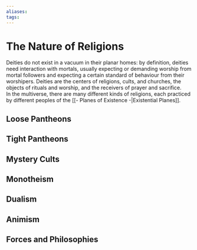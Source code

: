 ```yaml
---
aliases: 
tags: 
---
```

# The Nature of Religions
Deities do not exist in a vacuum in their planar homes: by definition, deities need interaction with mortals, usually expecting or demanding worship from mortal followers and expecting a certain standard of behaviour from their worshipers. Deities are the centers of religions, cults, and churches, the objects of rituals and worship, and the receivers of prayer and sacrifice. 
<br>In the multiverse, there are many different kinds of religions, each practiced by different peoples of the [[- Planes of Existence -|Existential Planes]]. 
## Loose Pantheons
## Tight Pantheons
## Mystery Cults
## Monotheism
## Dualism
## Animism
## Forces and Philosophies